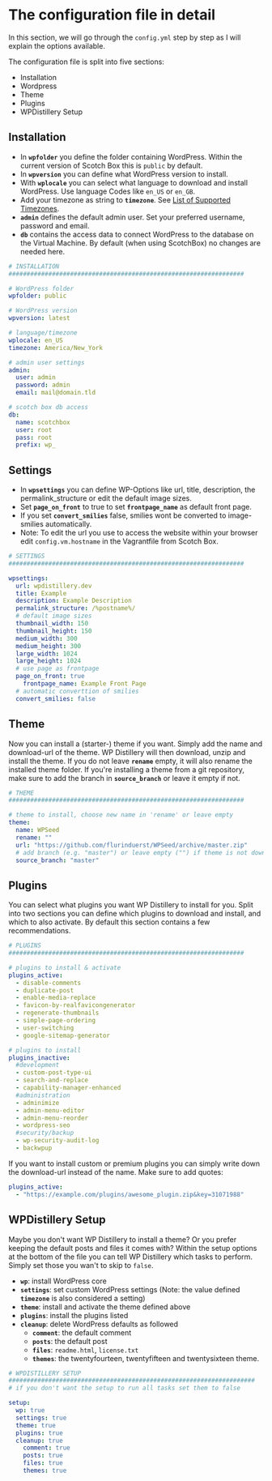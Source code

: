 
# The configuration file in detail

In this section, we will go through the `config.yml` step by step as I will explain the options available.

The configuration file is split into five sections:

* Installation
* Wordpress
* Theme
* Plugins
* WPDistillery Setup

## Installation
* In **`wpfolder`** you define the folder containing WordPress. Within the current version of Scotch Box this is `public` by default.
* In **`wpversion`** you can define what WordPress version to install.
* With **`wplocale`** you can select what language to download and install WordPress. Use language Codes like `en_US` or `en_GB`.
* Add your timezone as string to **`timezone`**. See [List of Supported Timezones](http://php.net/manual/en/timezones.php).
* **`admin`** defines the default admin user. Set your preferred username, password and email.
* **`db`** contains the access data to connect WordPress to the database on the Virtual Machine. By default (when using ScotchBox) no changes are needed here.

```yaml
# INSTALLATION
#################################################################

# WordPress folder
wpfolder: public

# WordPress version
wpversion: latest

# language/timezone
wplocale: en_US
timezone: America/New_York

# admin user settings
admin:
  user: admin
  password: admin
  email: mail@domain.tld

# scotch box db access
db:
  name: scotchbox
  user: root
  pass: root
  prefix: wp_
```

## Settings
* In **`wpsettings`** you can define WP-Options like url, title, description, the permalink_structure or edit the default image sizes.
* Set **`page_on_front`** to true to set **`frontpage_name`** as default front page.
* If you set **`convert_smilies`** false, smilies wont be converted to image-smilies automatically.
* Note: To edit the url you use to access the website within your browser edit `config.vm.hostname` in the Vagrantfile from Scotch Box.

```yaml
# SETTINGS
#################################################################

wpsettings:
  url: wpdistillery.dev
  title: Example
  description: Example Description
  permalink_structure: /%postname%/
  # default image sizes
  thumbnail_width: 150
  thumbnail_height: 150
  medium_width: 300
  medium_height: 300
  large_width: 1024
  large_height: 1024
  # use page as frontpage
  page_on_front: true
    frontpage_name: Example Front Page
  # automatic converttion of smilies
  convert_smilies: false
```

## Theme
Now you can install a (starter-) theme if you want. Simply add the name and download-url of the theme. WP Distillery will then download, unzip and install the theme. If you do not leave **`rename`** empty, it will also rename the installed theme folder. If you're installing a theme from a git repository, make sure to add the branch in **`source_branch`** or leave it empty if not.

```yaml
# THEME
#################################################################

# theme to install, choose new name in 'rename' or leave empty
theme:
  name: WPSeed
  rename: ""
  url: "https://github.com/flurinduerst/WPSeed/archive/master.zip"
  # add branch (e.g. "master") or leave empty ("") if theme is not downloaded from a git repository
  source_branch: "master"
```

## Plugins
You can select what plugins you want WP Distillery to install for you. Split into two sections you can define which plugins to download and install, and which to also activate. By default this section contains a few recommendations.

```yaml
# PLUGINS
#################################################################

# plugins to install & activate
plugins_active:
  - disable-comments
  - duplicate-post
  - enable-media-replace
  - favicon-by-realfavicongenerator
  - regenerate-thumbnails
  - simple-page-ordering
  - user-switching
  - google-sitemap-generator

# plugins to install
plugins_inactive:
  #development
  - custom-post-type-ui
  - search-and-replace
  - capability-manager-enhanced
  #administration
  - adminimize
  - admin-menu-editor
  - admin-menu-reorder
  - wordpress-seo
  #security/backup
  - wp-security-audit-log
  - backwpup
```

If you want to install custom or premium plugins you can simply write down the download-url instead of the name. Make sure to add quotes:

```yaml
plugins_active:
  - "https://example.com/plugins/awesome_plugin.zip&key=31071988"
```

## WPDistillery Setup
Maybe you don't want WP Distillery to install a theme? Or you prefer keeping the default posts and files it comes with? Within the setup options at the bottom of the file you can tell WP Distillery which tasks to perform. Simply set those you wan't to skip to `false`.

* **`wp`**: install WordPress core
* **`settings`**: set custom WordPress settings (Note: the value defined **`timezone`** is also considered a setting)
* **`theme`**: install and activate the theme defined above
* **`plugins`**: install the plugins listed
* **`cleanup`**: delete WordPress defaults as followed
  * **`comment`**: the default comment
  * **`posts`**: the default post
  * **`files`**: `readme.html`, `license.txt`
  * **`themes`**: the twentyfourteen, twentyfifteen and twentysixteen theme.


```yaml
# WPDISTILLERY SETUP
####################################################################
# if you don't want the setup to run all tasks set them to false

setup:
  wp: true
  settings: true
  theme: true
  plugins: true
  cleanup: true
    comment: true
    posts: true
    files: true
    themes: true
```
